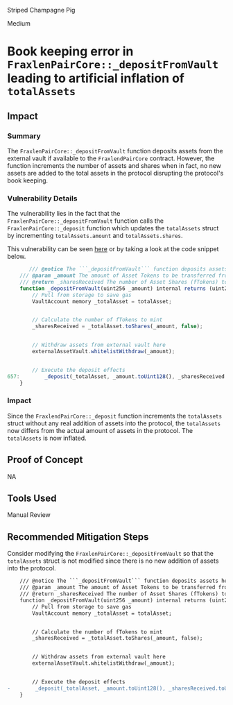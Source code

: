 Striped Champagne Pig

Medium

# Book keeping error in `FraxlenPairCore::_depositFromVault` leading to artificial inflation of `totalAssets`

## Impact
### Summary 
The `FraxlenPairCore::_depositFromVault` function deposits assets from the external vault if available to the `FraxlendPairCore` contract. However, the function increments the number of assets and shares when in fact, no new assets are added to the total assets in the protocol disrupting the protocol's book keeping.

### Vulnerability Details

The vulnerability lies in the fact that the `FraxlenPairCore::_depositFromVault` function calls the `FraxlenPairCore::_deposit` function which updates the `totalAssets` struct by incrementing `totalAssets.amount` and `totalAssets.shares`.

This vulnerability can be seen [here](https://github.com/sherlock-audit/2025-01-peapods-finance/blob/main/fraxlend/src/contracts/FraxlendPairCore.sol#L643-L658) or by taking a look at the code snippet below. 

```javascript
       /// @notice The ```_depositFromVault``` function deposits assets here from the configured external vault if available
    /// @param _amount The amount of Asset Tokens to be transferred from the vault
    /// @return _sharesReceived The number of Asset Shares (fTokens) to mint for Asset Tokens
    function _depositFromVault(uint256 _amount) internal returns (uint256 _sharesReceived) {
        // Pull from storage to save gas
        VaultAccount memory _totalAsset = totalAsset;


        // Calculate the number of fTokens to mint
        _sharesReceived = _totalAsset.toShares(_amount, false);


        // Withdraw assets from external vault here
        externalAssetVault.whitelistWithdraw(_amount);


        // Execute the deposit effects
657:        _deposit(_totalAsset, _amount.toUint128(), _sharesReceived.toUint128(), address(externalAssetVault), false);
    } 

```


### Impact
Since the `FraxlendPairCore::_deposit` function increments the `totalAssets` struct without any real addition of assets into the protocol, the `totalAssets` now differs from the actual amount of assets in the protocol. The `totalAssets` is now inflated.

## Proof of Concept

NA

## Tools Used

Manual Review


## Recommended Mitigation Steps

Consider modifying the `FraxlenPairCore::_depositFromVault` so that the `totalAssets` struct is not modified since there is no new addition of assets into the protocol.

```diff
    /// @notice The ```_depositFromVault``` function deposits assets here from the configured external vault if available
    /// @param _amount The amount of Asset Tokens to be transferred from the vault
    /// @return _sharesReceived The number of Asset Shares (fTokens) to mint for Asset Tokens
    function _depositFromVault(uint256 _amount) internal returns (uint256 _sharesReceived) {
        // Pull from storage to save gas
        VaultAccount memory _totalAsset = totalAsset;


        // Calculate the number of fTokens to mint
        _sharesReceived = _totalAsset.toShares(_amount, false);


        // Withdraw assets from external vault here
        externalAssetVault.whitelistWithdraw(_amount);


        // Execute the deposit effects
-        _deposit(_totalAsset, _amount.toUint128(), _sharesReceived.toUint128(), address(externalAssetVault), false);
    }
```
